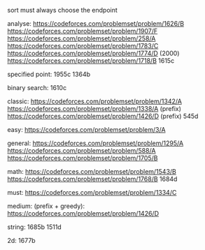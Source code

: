 sort
must
always choose the endpoint

analyse:
https://codeforces.com/problemset/problem/1626/B
https://codeforces.com/problemset/problem/1907/F
https://codeforces.com/problemset/problem/258/A
https://codeforces.com/problemset/problem/1783/C
https://codeforces.com/problemset/problem/1774/D
(2000)
https://codeforces.com/problemset/problem/1718/B
1615c


specified point:
1955c
1364b

binary search:
1610c

classic:
https://codeforces.com/problemset/problem/1342/A
https://codeforces.com/problemset/problem/1338/A
(prefix)
https://codeforces.com/problemset/problem/1426/D
(prefix)
545d


easy:
https://codeforces.com/problemset/problem/3/A


general:
https://codeforces.com/problemset/problem/1295/A
https://codeforces.com/problemset/problem/588/A
https://codeforces.com/problemset/problem/1705/B

math:
https://codeforces.com/problemset/problem/1543/B
https://codeforces.com/problemset/problem/1768/B
1684d



must:
https://codeforces.com/problemset/problem/1334/C


medium:
(prefix + greedy): https://codeforces.com/problemset/problem/1426/D


string:
1685b
1511d


2d:
1677b